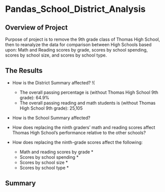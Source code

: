 # Pandas_School_District_Analysis #
## Overview of Project ##
Purpose of project is to remove the 9th grade class of Thomas High School, then to reanalyze the data for comparison between High Schools based upon: Math and Reading scores by grade, scores by school spending, scores by school size, and scores by school type.

## The Results ##
* How is the District Summary affected?
    !(
   * The overall passing percentage is (without Thomas High School 9th grade): 64.9%
   * The overall passing reading and math students is (without Thomas High School 9th grade): 25,105
   
* How is the School Summary affected?

* How does replacing the ninth graders’ math and reading scores affect Thomas High School’s performance relative to the other schools?

* How does replacing the ninth-grade scores affect the following:
    * Math and reading scores by grade
      *
    * Scores by school spending
      * 
    * Scores by school size
      * 
    * Scores by school type
      * 

## Summary ##

